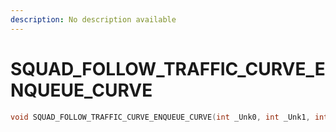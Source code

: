 ```yaml
---
description: No description available 
---
```


# SQUAD_FOLLOW_TRAFFIC_CURVE_ENQUEUE_CURVE

```cpp
void SQUAD_FOLLOW_TRAFFIC_CURVE_ENQUEUE_CURVE(int _Unk0, int _Unk1, int _Unk2, int _Unk3);
```